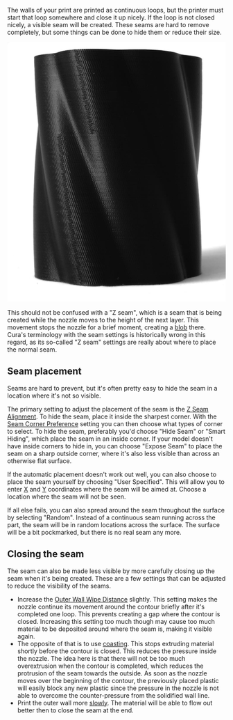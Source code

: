 The walls of your print are printed as continuous loops, but the printer must start that loop somewhere and close it up nicely. If the loop is not closed nicely, a visible seam will be created. These seams are hard to remove completely, but some things can be done to hide them or reduce their size.

![A long vertical seam on the surface](../images/seam.jpg)

This should not be confused with a "Z seam", which is a seam that is being created while the nozzle moves to the height of the next layer. This movement stops the nozzle for a brief moment, creating a [blob](blobs.md) there. Cura's terminology with the seam settings is historically wrong in this regard, as its so-called "Z seam" settings are really about where to place the normal seam.

Seam placement
----
Seams are hard to prevent, but it's often pretty easy to hide the seam in a location where it's not so visible.

The primary setting to adjust the placement of the seam is the [Z Seam Alignment](../shell/z_seam_type.md). To hide the seam, place it inside the sharpest corner. With the [Seam Corner Preference](../shell/z_seam_corner.md) setting you can then choose what types of corner to select. To hide the seam, preferably you'd choose "Hide Seam" or "Smart Hiding", which place the seam in an inside corner. If your model doesn't have inside corners to hide in, you can choose "Expose Seam" to place the seam on a sharp outside corner, where it's also less visible than across an otherwise flat surface.

If the automatic placement doesn't work out well, you can also choose to place the seam yourself by choosing "User Specified". This will allow you to enter [X](../shell/z_seam_x.md) and [Y](../shell/z_seam_y.md) coordinates where the seam will be aimed at. Choose a location where the seam will not be seen.

If all else fails, you can also spread around the seam throughout the surface by selecting "Random". Instead of a continuous seam running across the part, the seam will be in random locations across the surface. The surface will be a bit pockmarked, but there is no real seam any more.

Closing the seam
----
The seam can also be made less visible by more carefully closing up the seam when it's being created. These are a few settings that can be adjusted to reduce the visibility of the seams.
* Increase the [Outer Wall Wipe Distance](../shell/wall_0_wipe_dist.md) slightly. This setting makes the nozzle continue its movement around the contour briefly after it's completed one loop. This prevents creating a gap where the contour is closed. Increasing this setting too much though may cause too much material to be deposited around where the seam is, making it visible again.
* The opposite of that is to use [coasting](../experimental/coasting_enable.md). This stops extruding material shortly before the contour is closed. This reduces the pressure inside the nozzle. The idea here is that there will not be too much overextrusion when the contour is completed, which reduces the protrusion of the seam towards the outside. As soon as the nozzle moves over the beginning of the contour, the previously placed plastic will easily block any new plastic since the pressure in the nozzle is not able to overcome the counter-pressure from the solidified wall line.
* Print the outer wall more [slowly](../speed/speed_wall_0.md). The material will be able to flow out better then to close the seam at the end.